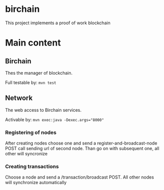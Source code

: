 # birchain

This project implements a proof of work blockchain

# Main content

## Birchain

Thes the manager of blockchain.

Full testable by: <code>mvn test</code>

## Network

The web access to Birchain services.

Activable by: <code>mvn exec:java -Dexec.args="8000"</code>

### Registering of nodes
After creating nodes choose one and send a register-and-broadcast-node POST call sending url of second node.
Than go on with subsequent one, all other will syncronize

### Creating transactions
Choose a node and send a /transaction/broadcast POST. All other nodes will synchronize automatically